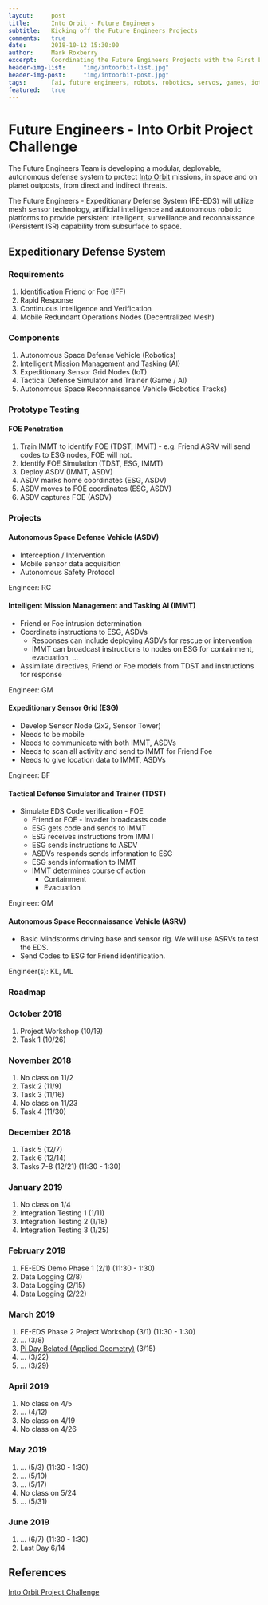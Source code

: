 ```yaml
---
layout:     post
title:      Into Orbit - Future Engineers
subtitle:   Kicking off the Future Engineers Projects
comments:   true
date:       2018-10-12 15:30:00
author:     Mark Roxberry
excerpt:    Coordinating the Future Engineers Projects with the First Lego League Into Orbit Challenge.
header-img-list:     "img/intoorbit-list.jpg"
header-img-post:     "img/intoorbit-post.jpg"
tags:       [ai, future engineers, robots, robotics, servos, games, iot]
featured:   true
---
```


# Future Engineers - Into Orbit Project Challenge

The Future Engineers Team is developing a modular, deployable, autonomous defense system to protect [Into Orbit](https://firstinspiresst01.blob.core.windows.net/fll/2019/FIRST-FLL-2018-19-ChallengeGuide-Letter.pdf) missions, in space and on planet outposts, from direct and indirect threats.  

The Future Engineers - Expeditionary Defense System (FE-EDS) will utilize mesh sensor technology, artificial intelligence and autonomous robotic platforms to provide persistent intelligent, surveillance and reconnaissance (Persistent ISR) capability from subsurface to space.

## Expeditionary Defense System

### Requirements

1. Identification Friend or Foe (IFF)
1. Rapid Response
1. Continuous Intelligence and Verification
1. Mobile Redundant Operations Nodes (Decentralized Mesh)

### Components

1. Autonomous Space Defense Vehicle (Robotics)
1. Intelligent Mission Management and Tasking (AI)
1. Expeditionary Sensor Grid Nodes (IoT)
1. Tactical Defense Simulator and Trainer (Game / AI)
1. Autonomous Space Reconnaissance Vehicle (Robotics Tracks)

### Prototype Testing

#### FOE Penetration

1. Train IMMT to identify FOE (TDST, IMMT) - e.g. Friend ASRV will send codes to ESG nodes, FOE will not.
1. Identify FOE Simulation (TDST, ESG, IMMT)
1. Deploy ASDV (IMMT, ASDV)
1. ASDV marks home coordinates (ESG, ASDV)
1. ASDV moves to FOE coordinates (ESG, ASDV)
1. ASDV captures FOE (ASDV)

### Projects

#### Autonomous Space Defense Vehicle (ASDV)

* Interception / Intervention
* Mobile sensor data acquisition
* Autonomous Safety Protocol

Engineer: RC

#### Intelligent Mission Management and Tasking AI (IMMT)

* Friend or Foe intrusion determination
* Coordinate instructions to ESG, ASDVs
  * Responses can include deploying ASDVs for rescue or intervention
  * IMMT can broadcast instructions to nodes on ESG for containment, evacuation, ...
* Assimilate directives, Friend or Foe models from TDST and instructions for response

Engineer: GM

#### Expeditionary Sensor Grid (ESG)

* Develop Sensor Node (2x2, Sensor Tower)
* Needs to be mobile
* Needs to communicate with both IMMT, ASDVs
* Needs to scan all activity and send to IMMT for Friend Foe
* Needs to give location data to IMMT, ASDVs

Engineer: BF

#### Tactical Defense Simulator and Trainer (TDST)

* Simulate EDS Code verification - FOE
  * Friend or FOE - invader broadcasts code
  * ESG gets code and sends to IMMT
  * ESG receives instructions from IMMT
  * ESG sends instructions to ASDV
  * ASDVs responds sends information to ESG
  * ESG sends information to IMMT
  * IMMT determines course of action
    * Containment
    * Evacuation

Engineer: QM

#### Autonomous Space Reconnaissance Vehicle (ASRV)

* Basic Mindstorms driving base and sensor rig.  We will use ASRVs to test the EDS.
* Send Codes to ESG for Friend identification.

Engineer(s): KL, ML

### Roadmap

### October 2018

1. Project Workshop (10/19)
1. Task 1 (10/26)

### November 2018

1. No class on 11/2
1. Task 2 (11/9)
1. Task 3 (11/16)
1. No class on 11/23
1. Task 4 (11/30)

### December 2018

1. Task 5 (12/7)
1. Task 6 (12/14)
1. Tasks 7-8 (12/21) (11:30 - 1:30)

### January 2019

1. No class on 1/4
1. Integration Testing 1 (1/11)
1. Integration Testing 2 (1/18)
1. Integration Testing 3 (1/25)

### February 2019

1. FE-EDS Demo Phase 1 (2/1) (11:30 - 1:30)
1. Data Logging (2/8)
1. Data Logging (2/15)
1. Data Logging (2/22)

### March 2019

1. FE-EDS Phase 2 Project Workshop (3/1) (11:30 - 1:30)
1. ... (3/8)
1. [Pi Day Belated (Applied Geometry)](https://www.teachengineering.org/activities/view/nyu_robotgo_activity1) (3/15)
1. ... (3/22)
1. ... (3/29)

### April 2019

1. No class on 4/5
1. ... (4/12)
1. No class on 4/19
1. No class on 4/26

### May 2019

1. ... (5/3) (11:30 - 1:30)
1. ... (5/10)
1. ... (5/17)
1. No class on 5/24
1. ... (5/31)

### June 2019

1. ... (6/7) (11:30 - 1:30)
1. Last Day 6/14

## References

[Into Orbit Project Challenge](https://firstinspiresst01.blob.core.windows.net/fll/2019/FIRST-FLL-2018-19-ChallengeGuide-Letter.pdf)